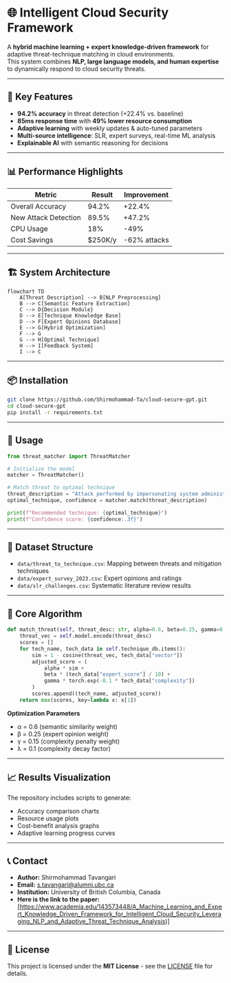 # 🌐 Intelligent Cloud Security Framework

A **hybrid machine learning + expert knowledge-driven framework** for adaptive threat-technique matching in cloud environments.  
This system combines **NLP, large language models, and human expertise** to dynamically respond to cloud security threats.

---

## 🚀 Key Features
- **94.2% accuracy** in threat detection (+22.4% vs. baseline)  
- **85ms response time** with **49% lower resource consumption**  
- **Adaptive learning** with weekly updates & auto-tuned parameters  
- **Multi-source intelligence**: SLR, expert surveys, real-time ML analysis  
- **Explainable AI** with semantic reasoning for decisions  

---

## 📊 Performance Highlights

| Metric              | Result  | Improvement |
|---------------------|---------|-------------|
| Overall Accuracy    | 94.2%   | +22.4%      |
| New Attack Detection| 89.5%   | +47.2%      |
| CPU Usage           | 18%     | -49%        |
| Cost Savings        | $250K/y | -62% attacks|

---

## 🏗️ System Architecture

```mermaid
flowchart TD
    A[Threat Description] --> B[NLP Preprocessing]
    B --> C[Semantic Feature Extraction]
    C --> D{Decision Module}
    D --> E[Technique Knowledge Base]
    D --> F[Expert Opinions Database]
    E --> G[Hybrid Optimization]
    F --> G
    G --> H[Optimal Technique]
    H --> I[Feedback System]
    I --> C
```

---

## 📦 Installation

```bash
git clone https://github.com/Shirmohammad-Ta/cloud-secure-gpt.git
cd cloud-secure-gpt
pip install -r requirements.txt
```

---

## 🧮 Usage

```python
from threat_matcher import ThreatMatcher

# Initialize the model
matcher = ThreatMatcher()

# Match threat to optimal technique
threat_description = "Attack performed by impersonating system administrator"
optimal_technique, confidence = matcher.match(threat_description)

print(f"Recommended technique: {optimal_technique}")
print(f"Confidence score: {confidence:.3f}")
```

---

## 📁 Dataset Structure
- `data/threat_to_technique.csv`: Mapping between threats and mitigation techniques  
- `data/expert_survey_2023.csv`: Expert opinions and ratings  
- `data/slr_challenges.csv`: Systematic literature review results  

---

## 🎯 Core Algorithm

```python
def match_threat(self, threat_desc: str, alpha=0.6, beta=0.25, gamma=0.15):
    threat_vec = self.model.encode(threat_desc)
    scores = []
    for tech_name, tech_data in self.technique_db.items():
        sim = 1 - cosine(threat_vec, tech_data["vector"])
        adjusted_score = (
            alpha * sim +
            beta * (tech_data["expert_score"] / 10) +
            gamma * torch.exp(-0.1 * tech_data["complexity"])
        )
        scores.append((tech_name, adjusted_score))
    return max(scores, key=lambda x: x[1])
```

**Optimization Parameters**  
- α = 0.6 (semantic similarity weight)  
- β = 0.25 (expert opinion weight)  
- γ = 0.15 (complexity penalty weight)  
- λ = 0.1 (complexity decay factor)  

---

## 📈 Results Visualization
The repository includes scripts to generate:  
- Accuracy comparison charts  
- Resource usage plots  
- Cost-benefit analysis graphs  
- Adaptive learning progress curves  

---

## 📞 Contact
- **Author:** Shirmohammad Tavangari  
- **Email:** s.tavangari@alumni.ubc.ca  
- **Institution:** University of British Columbia, Canada  
- **Here is the link to the paper:**  [https://www.academia.edu/143573448/A_Machine_Learning_and_Expert_Knowledge_Driven_Framework_for_Intelligent_Cloud_Security_Leveraging_NLP_and_Adaptive_Threat_Technique_Analysis)]

---

## 📄 License
This project is licensed under the **MIT License** - see the [LICENSE](LICENSE) file for details.
